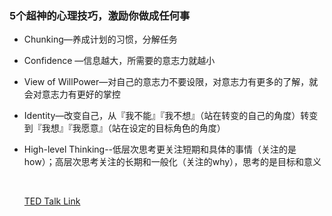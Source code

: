### 5个超神的心理技巧，激励你做成任何事

- Chunking—养成计划的习惯，分解任务

- Confidence —信息越大，所需要的意志力就越小

- View of WillPower—对自己的意志力不要设限，对意志力有更多的了解，就会对意志力有更好的掌控

- Identity—改变自己，从『我不能』『我不想』（站在转变的自己的角度）转变到『我想』『我愿意』（站在设定的目标角色的角度）

- High-level Thinking--低层次思考更关注短期和具体的事情（关注的是how）；高层次思考关注的长期和一般化（关注的why），思考的是目标和意义

  ​

  [TED Talk Link](https://weibo.com/tv/v/jHup8dqRB?fid=1034:4301616027774505)

